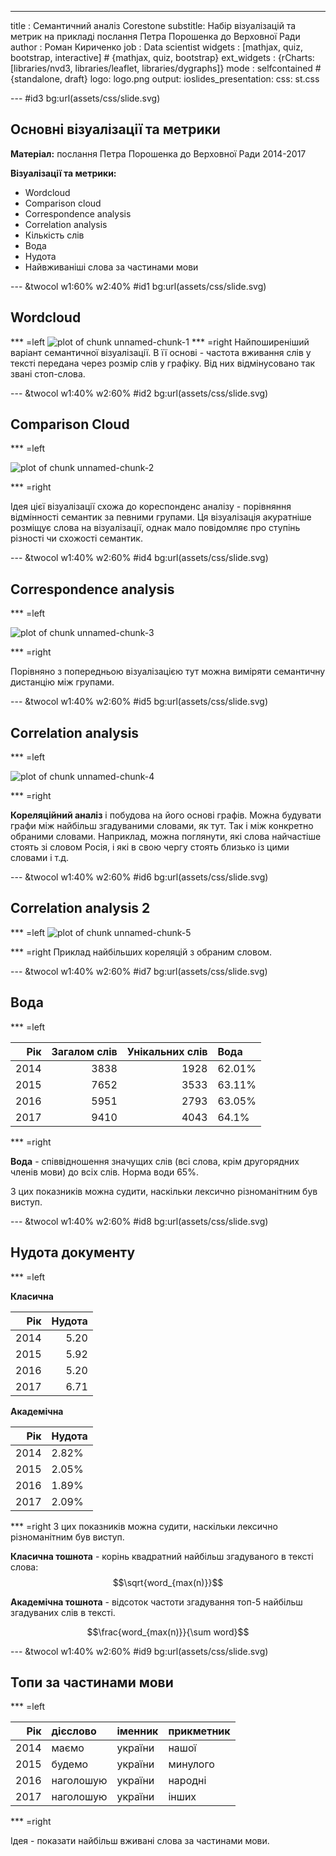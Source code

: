 ---
title    : Семантичний аналіз Corestone
substitle: Набір візуалізацій та метрик на прикладі послання Петра Порошенка до Верховної Ради
author   : Роман Кириченко
job      : Data scientist
widgets  : [mathjax, quiz, bootstrap, interactive] # {mathjax, quiz, bootstrap}
ext_widgets : {rCharts: [libraries/nvd3, libraries/leaflet, libraries/dygraphs]}
mode : selfcontained # {standalone, draft}
logo: logo.png
output: 
  ioslides_presentation:
    css: st.css

--- #id3 bg:url(assets/css/slide.svg)

## Основні візуалізації та метрики

**Матеріал:** послання Петра Порошенка до Верховної Ради 2014-2017

**Візуалізації та метрики:**
- Wordcloud
- Comparison cloud
- Correspondence analysis
- Correlation analysis
- Кількість слів
- Вода
- Нудота
- Найвживаніші слова за частинами мови



--- &twocol w1:60% w2:40% #id1 bg:url(assets/css/slide.svg)
## Wordcloud

*** =left
![plot of chunk unnamed-chunk-1](figure/unnamed-chunk-1-1.png)
*** =right
Найпоширеніший варіант семантичної візуалізації. В її основі - частота вживання слів у тексті передана через розмір слів у графіку. Від них відмінусовано так звані стоп-слова.

--- &twocol w1:40% w2:60% #id2 bg:url(assets/css/slide.svg)
## Comparison Cloud 

*** =left

![plot of chunk unnamed-chunk-2](figure/unnamed-chunk-2-1.png)

*** =right

Ідея цієї візуалізації схожа до кореспонденс аналізу - порівняння відмінності семантик за певними групами. Ця візуалізація акуратніше розміщує слова на візуалізації, однак мало повідомляє про ступінь різності чи схожості семантик.

--- &twocol w1:40% w2:60% #id4 bg:url(assets/css/slide.svg)
## Correspondence analysis

*** =left

![plot of chunk unnamed-chunk-3](figure/unnamed-chunk-3-1.png)

*** =right

Порівняно з попередньою візуалізацією тут можна виміряти семантичну дистанцію між групами.

--- &twocol w1:40% w2:60% #id5 bg:url(assets/css/slide.svg)
## Correlation analysis

*** =left

![plot of chunk unnamed-chunk-4](figure/unnamed-chunk-4-1.png)

*** =right

**Кореляційний аналіз** і побудова на його основі графів. Можна будувати графи між найбільш згадуваними словами, як тут. Так і між конкретно обраними словами. Наприклад, можна поглянути, які слова найчастіше стоять зі словом Росія, і які в свою чергу стоять близько із цими словами і т.д.

--- &twocol w1:40% w2:60% #id6 bg:url(assets/css/slide.svg)
## Correlation analysis 2

*** =left
![plot of chunk unnamed-chunk-5](figure/unnamed-chunk-5-1.png)

*** =right
Приклад найбільших кореляцій з обраним словом.

--- &twocol w1:40% w2:60% #id7 bg:url(assets/css/slide.svg)
## Вода

*** =left

|  Рік| Загалом слів| Унікальних слів|Вода   |
|----:|------------:|---------------:|:------|
| 2014|         3838|            1928|62.01% |
| 2015|         7652|            3533|63.11% |
| 2016|         5951|            2793|63.05% |
| 2017|         9410|            4043|64.1%  |
*** =right

**Вода** - співвідношення значущих слів (всі слова, крім другорядних членів мови) до всіх слів. Норма води 65%.

З цих показників можна судити, наскільки лексично різноманітним був виступ.

--- &twocol w1:40% w2:60% #id8 bg:url(assets/css/slide.svg)

## Нудота документу

*** =left

**Класична**

|  Рік| Нудота|
|----:|------:|
| 2014|   5.20|
| 2015|   5.92|
| 2016|   5.20|
| 2017|   6.71|

**Академічна**

|  Рік|Нудота |
|----:|:------|
| 2014|2.82%  |
| 2015|2.05%  |
| 2016|1.89%  |
| 2017|2.09%  |

*** =right
З цих показників можна судити, наскільки лексично різноманітним був виступ.

**Класична тошнота** - корінь квадратний найбільш згадуваного в тексті слова:
$$\sqrt{word_{max(n)}}$$

**Академічна тошнота** - відсоток частоти згадування топ-5 найбільш згадуваних слів в тексті.

$$\frac{word_{max(n)}}{\sum word}$$

--- &twocol w1:40% w2:60% #id9 bg:url(assets/css/slide.svg)

## Топи за частинами мови

*** =left

|  Рік|дієслово  |іменник |прикметник |
|----:|:---------|:-------|:----------|
| 2014|маємо     |україни |нашої      |
| 2015|будемо    |україни |минулого   |
| 2016|наголошую |україни |народні    |
| 2017|наголошую |україни |інших      |

*** =right

Ідея - показати найбільш вживані слова за частинами мови.
